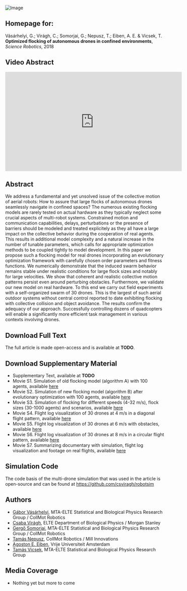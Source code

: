 ![Image](src)

## Homepage for:

Vásárhelyi, G.; Virágh, C.; Somorjai, G.; Nepusz, T.; Eiben, A. E. & Vicsek, T. **Optimized flocking of autonomous drones in confined environments**, _Science Robotics_, 2018

## Video Abstract

<iframe width="560" height="315" src="https://www.youtube.com/embed/loemTAEGWfg" frameborder="0" allow="autoplay; encrypted-media" allowfullscreen></iframe>

## Abstract

We address a fundamental and yet unsolved issue of the collective motion of aerial robots: How to assure that large flocks of autonomous drones seamlessly navigate in confined spaces? The numerous existing flocking models are rarely tested on actual hardware as they typically neglect some crucial aspects of multi-robot systems. Constrained motion and communication capabilities, delays, perturbations or the presence of barriers should be modeled and treated explicitely as they all have a large impact on the collective behavior during the cooperation of real agents. This results in additional model complexity and a natural increase in the number of tunable parameters, which calls for appropriate optimization methods to be coupled tightly to model development. In this paper we propose such a flocking model for real drones incorporating an evolutionary optimization framework with carefully chosen order parameters and fitness functions. We numerically demonstrate that the induced swarm behavior remains stable under realistic conditions for large flock sizes and notably for large velocities. We show that coherent and realistic collective motion patterns persist even around perturbing obstacles. Furthermore, we validate our new model on real hardware. To this end we carry out field experiments with a self-organized swarm of 30 drones. This is the largest of such aerial outdoor systems without central control reported to date exhibiting flocking with collective collision and object avoidance. The results confirm the adequacy of our approach. Successfully controlling dozens of quadcopters will enable a significantly more efficient task management in various contexts involving drones.

## Download Full Text

The full article is made open-access and is available at **TODO**.

## Download Supplementary Material

* Supplementary Text, available at **TODO**
* Movie S1. Simulation of old flocking model (algorithm A) with 100 agents, available [here](https://youtu.be/viEfowBXzho)
* Movie S2. Simulation of new flocking model (algorithm B) after evolutionary optimization with 100 agents, available [here](https://youtu.be/t8kr79k3DUQ)
* Movie S3. Simulation of flocking for different speeds (4-32 m/s), flock sizes (30-1000 agents) and scenarios, available [here](https://youtu.be/KPVfi9Pwuq8)
* Movie S4. Flight log visualization of 30 drones at 4 m/s in a diagonal flight pattern, available [here](https://youtu.be/JMMGIQm7Ris)
* Movie S5. Flight log visualization of 30 drones at 6 m/s with obstacles, available [here](https://youtu.be/YW5zDD70x8o)
* Movie S6. Flight log visualization of 30 drones at 8 m/s in a circular flight pattern, available [here](https://youtu.be/GoiunzowSG4)
* Movie S7. Summarizing documentary with simulation, flight log visualization and footage on real flights, available [here](https://youtu.be/loemTAEGWfg)

## Simulation Code

The code basis of the multi-drone simulation that was used in the article is open-source and can be found at https://github.com/csviragh/robotsim

## Authors

* [Gábor Vásárhelyi](http://hal.elte.hu/~vasarhelyi/), MTA-ELTE Statistical and Biological Physics Research Group / CollMot Robotics
* [Csaba Virágh](https://hal.elte.hu/flocking/wiki/public/en/people/CsabaViragh), ELTE Department of Biological Physics / Morgan Stanley
* [Gergő Somorjai](https://collmot.com/), MTA-ELTE Statistical and Biological Physics Research Group / CollMot Robotics
* [Tamás Nepusz](http://hal.elte.hu/~nepusz/), CollMot Robotics / Mill Innovations
* [Agoston E. Eiben](https://www.cs.vu.nl/~gusz/), Vrije Universiteit Amsterdam
* [Tamás Vicsek](http://hal.elte.hu/~vicsek/), MTA-ELTE Statistical and Biological Physics Research Group

## Media Coverage

* Nothing yet but more to come
